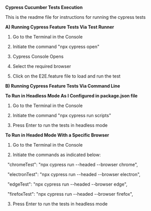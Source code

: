 ﻿**Cypress Cucumber Tests Execution**

This is the readme file for instructions for running the cypress tests

**A) Running Cypress Feature Tests Via Test Runner**

1. Go to the Terminal in the Console 

2. Initiate the command "npx cypress open"

3. Cypress Console Opens 

4. Select the required browser

5. Click on the E2E.feature file to load and run the test

**B) Running Cypress Feature Tests Via Command Line**

**To Run in Headless Mode As I Configured in package.json file**

1. Go to the Terminal in the Console 

2. Initiate the command "npx cypress run scripts" 

3. Press Enter to run the tests in headless mode 

**To Run in Headed Mode With a Specific Browser**

1. Go to the Terminal in the Console 

2. Initiate the commands as indicated below:

` `"chromeTest":   "npx cypress run  --headed --browser chrome",

` `"electronTest": "npx cypress run  --headed --browser electron",

` `"edgeTest":     "npx cypress run   --headed --browser edge",

` `"firefoxTest":  "npx cypress run  --headed --browser firefox",

3. Press Enter to run the tests in headless mode

